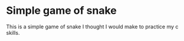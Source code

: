 # Simple game of snake
This is a simple game of snake I thought I would make to practice my c skills.